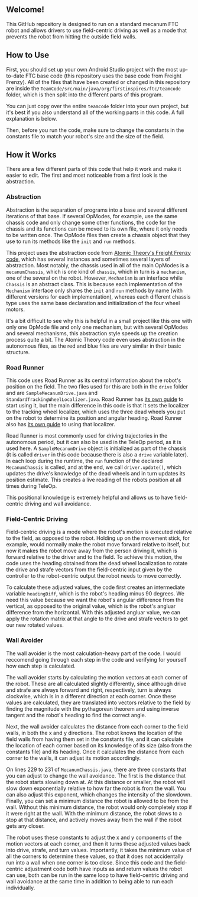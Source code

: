 ## Welcome!
This GitHub repository is designed to run on a standard mecanum FTC robot and allows drivers to use field-centric driving as well as a mode that prevents the robot from hitting the outside field walls.

## How to Use
First, you should set up your own Android Studio project with the most up-to-date FTC base code (this repository uses the base code from Freight Frenzy). All of the files that have been created or changed in this repository are inside the `TeamCode/src/main/java/org/firstinspires/ftc/teamcode` folder, which is then split into the different parts of this program.

You can just copy over the entire `teamcode` folder into your own project, but it's best if you also understand all of the working parts in this code. A full explanation is below.

Then, before you run the code, make sure to change the constants in the constants file to match your robot's size and the size of the field.

## How it Works
There are a few different parts of this code that help it work and make it easier to edit. The first and most noticeable from a first look is the abstraction.

### Abstraction
Abstraction is the separation of programs into a base and several different iterations of that base. If several OpModes, for example, use the same chassis code and only change some other functions, the code for the chassis and its functions can be moved to its own file, where it only needs to be written once. The OpMode files then create a chassis object that they use to run its methods like the `init` and `run` methods.

This project uses the abstraction code from [Atomic Theory's Freight Frenzy code](https://github.com/charliegarfield/AtomicTheory21-22/tree/master/TeamCode/src/main/java/org/firstinspires/ftc/teamcode), which has several instances and sometimes several layers of abstraction. Most notably, the chassis used in all of the main OpModes is a `mecanumChassis`, which is one kind of `chassis`, which in turn is a `mechanism`, one of the several on the robot. However, `Mechanism` is an interface while `Chassis` is an abstract class. This is because each implementation of the `Mechanism` interface only shares the `init` and `run` methods by name (with different versions for each implementation), whereas each different chassis type uses the same base declaration and initialization of the four wheel motors.

It's a bit difficult to see why this is helpful in a small project like this one with only one OpMode file and only one mechanism, but with several OpModes and several mechanisms, this abstraction style speeds up the creation process quite a bit. The Atomic Theory code even uses abstraction in the autonomous files, as the red and blue files are very similar in their basic structure.

### Road Runner
This code uses Road Runner as its central information about the robot's position on the field. The two files used for this are both in the `drive` folder and are `SampleMecanumDrive.java` and `StandardTrackingWheelLocalizer.java`. Road Runner has [its own guide](https://learnroadrunner.com/) to start using it, but the main difference in this code is that it sets the localizer to the tracking wheel localizer, which uses the three dead wheels you put on the robot to determine its position and angular heading. Road Runner also has [its own guide](https://learnroadrunner.com/dead-wheels.html) to using that localizer.

Road Runner is most commonly used for driving trajectories in the autonomous period, but it can also be used in the TeleOp period, as it is used here. A `SampleMecanumDrive` object is initialized as part of the chassis (it is called `driver` in this code because there is also a `drive` variable later). In each loop during the runtime, the `run` function of the declared `MecanumChassis` is called, and at the end, we call `driver.update()`, which updates the drive's knowledge of the dead wheels and in turn updates its position estimate. This creates a live reading of the robots position at all times during TeleOp.

This positional knowledge is extremely helpful and allows us to have field-centric driving and wall avoidance.

### Field-Centric Driving
Field-centric driving is a mode where the robot's motion is executed relative to the field, as opposed to the robot. Holding up on the movement stick, for example, would normally make the robot move forward relative to itself, but now it makes the robot move away from the person driving it, which is forward relative to the driver and to the field. To achieve this motion, the code uses the heading obtained from the dead wheel localization to rotate the drive and strafe vectors from the field-centric input given by the controller to the robot-centric output the robot needs to move correctly.

To calculate these adjusted values, the code first creates an intermediate variable `headingDiff`, which is the robot's heading minus 90 degrees. We need this value because we want the robot's angular difference from the vertical, as opposed to the original value, which is the robot's angluar difference from the horizontal. With this adjusted angluar value, we can apply the rotation matrix at that angle to the drive and strafe vectors to get our new rotated values.

### Wall Avoider
The wall avoider is the most calculation-heavy part of the code. I would reccomend going through each step in the code and verifying for yourself how each step is calculated.

The wall avoider starts by calculating the motion vectors at each corner of the robot. These are all calculated slightly differently, since although drive and strafe are always forward and right, respectively, turn is always clockwise, which is in a different direction at each corner. Once these values are calculated, they are translated into vectors relative to the field by finding the magnitude with the pythagorean theorem and using inverse tangent and the robot's heading to find the correct angle.

Next, the wall avoider calculates the distance from each corner to the field walls, in both the x and y directions. The robot knows the location of the field walls from having them set in the constants file, and it can calculate the location of each corner based on its knowledge of its size (also from the constants file) and its heading. Once it calculates the distance from each corner to the walls, it can adjust its motion accordingly.

On lines 229 to 231 of `MecanumChassis.java`, there are three constants that you can adjust to change the wall avoidance. The first is the distance that the robot starts slowing down at. At this distance or smaller, the robot will slow down exponentially relative to how far the robot is from the wall. You can also adjust this exponent, which changes the intensity of the slowdown. Finally, you can set a minimum distance the robot is allowed to be from the wall. Without this minimum distance, the robot would only completely stop if it were right at the wall. With the minimum distance, the robot slows to a stop at that distance, and actively moves away from the wall if the robot gets any closer.

The robot uses these constants to adjust the x and y components of the motion vectors at each corner, and then it turns these adjusted values back into drive, strafe, and turn values. Importantly, it takes the minimum value of all the corners to determine these values, so that it does not accidentally run into a wall when one corner is too close. Since this code and the field-centric adjustment code both have inputs as and return values the robot can use, both can be run in the same loop to have field-centric driving and wall avoidance at the same time in addition to being able to run each individually.
